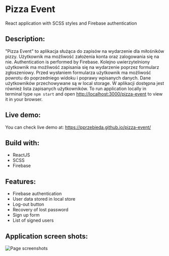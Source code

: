 # Pizza Event

React application with SCSS styles and Firebase authentication

## Description:

"Pizza Event" to aplikacja służąca do zapisów na wydarzenie dla miłośników pizzy. Użytkownik ma możliwość założenia konta oraz zalogowania się na nie. Authentication is performed by Firebase. Kolejno uwierzytelniony użytkownik ma możliwość zapisania się na wydarzenie poprzez formularz zgłoszeniowy. Przed wysłaniem formularza użytkownik ma możliwość powrotu do poprzedniego widoku i poprawy wpisanych danych. Dane użytkowników przechowywane są w local storage. W aplikacji dostępna jest również lista zapisanych użytkowników. To run application locally in terminal type `npm start` and open [http://localhost:3000/pizza-event](http://localhost:3000/pizza-event) to view it in your browser.

## Live demo:

You can check live demo at: https://pprzebieda.github.io/pizza-event/

## Build with:

+ ReactJS
+ SCSS
+ Firebase

## Features:
+ Firebase authentication
+ User data stored in local store
+ Log-out button
+ Recovery of lost password
+ Sign up form
+ List of signed users

 ## Application screen shots:
 
 ![Page screenshots](https://raw.githubusercontent.com/PPrzebieda/pizza-event/main/src/images/project.png)
